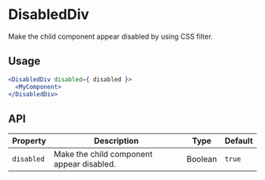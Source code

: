 # DisabledDiv

Make the child component appear disabled by using CSS filter.

## Usage

```jsx
<DisabledDiv disabled={ disabled }>
  <MyComponent>
</DisabledDiv>
```

## API

| Property   | Description                               | Type    | Default |
| ---------- | ----------------------------------------- | ------- | ------- |
| `disabled` | Make the child component appear disabled. | Boolean | `true`  |
